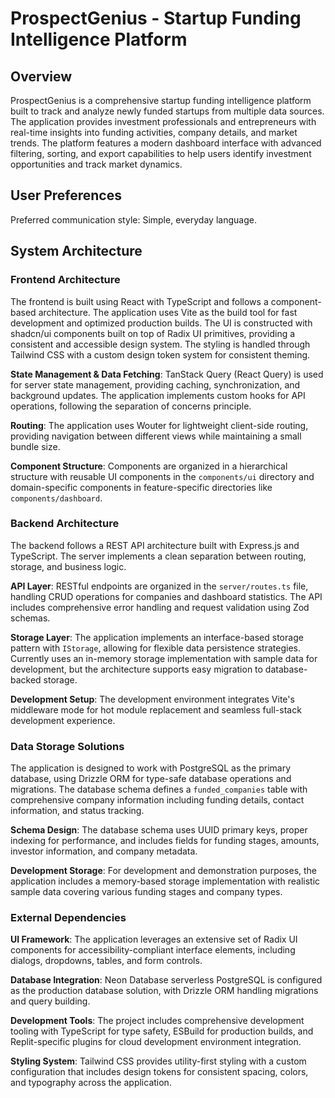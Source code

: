 # ProspectGenius - Startup Funding Intelligence Platform

## Overview

ProspectGenius is a comprehensive startup funding intelligence platform built to track and analyze newly funded startups from multiple data sources. The application provides investment professionals and entrepreneurs with real-time insights into funding activities, company details, and market trends. The platform features a modern dashboard interface with advanced filtering, sorting, and export capabilities to help users identify investment opportunities and track market dynamics.

## User Preferences

Preferred communication style: Simple, everyday language.

## System Architecture

### Frontend Architecture
The frontend is built using React with TypeScript and follows a component-based architecture. The application uses Vite as the build tool for fast development and optimized production builds. The UI is constructed with shadcn/ui components built on top of Radix UI primitives, providing a consistent and accessible design system. The styling is handled through Tailwind CSS with a custom design token system for consistent theming.

**State Management & Data Fetching**: TanStack Query (React Query) is used for server state management, providing caching, synchronization, and background updates. The application implements custom hooks for API operations, following the separation of concerns principle.

**Routing**: The application uses Wouter for lightweight client-side routing, providing navigation between different views while maintaining a small bundle size.

**Component Structure**: Components are organized in a hierarchical structure with reusable UI components in the `components/ui` directory and domain-specific components in feature-specific directories like `components/dashboard`.

### Backend Architecture
The backend follows a REST API architecture built with Express.js and TypeScript. The server implements a clean separation between routing, storage, and business logic.

**API Layer**: RESTful endpoints are organized in the `server/routes.ts` file, handling CRUD operations for companies and dashboard statistics. The API includes comprehensive error handling and request validation using Zod schemas.

**Storage Layer**: The application implements an interface-based storage pattern with `IStorage`, allowing for flexible data persistence strategies. Currently uses an in-memory storage implementation with sample data for development, but the architecture supports easy migration to database-backed storage.

**Development Setup**: The development environment integrates Vite's middleware mode for hot module replacement and seamless full-stack development experience.

### Data Storage Solutions
The application is designed to work with PostgreSQL as the primary database, using Drizzle ORM for type-safe database operations and migrations. The database schema defines a `funded_companies` table with comprehensive company information including funding details, contact information, and status tracking.

**Schema Design**: The database schema uses UUID primary keys, proper indexing for performance, and includes fields for funding stages, amounts, investor information, and company metadata.

**Development Storage**: For development and demonstration purposes, the application includes a memory-based storage implementation with realistic sample data covering various funding stages and company types.

### External Dependencies
**UI Framework**: The application leverages an extensive set of Radix UI components for accessibility-compliant interface elements, including dialogs, dropdowns, tables, and form controls.

**Database Integration**: Neon Database serverless PostgreSQL is configured as the production database solution, with Drizzle ORM handling migrations and query building.

**Development Tools**: The project includes comprehensive development tooling with TypeScript for type safety, ESBuild for production builds, and Replit-specific plugins for cloud development environment integration.

**Styling System**: Tailwind CSS provides utility-first styling with a custom configuration that includes design tokens for consistent spacing, colors, and typography across the application.
